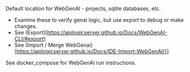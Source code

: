 Default location for WebGenAI - projects, sqlite databases, etc.
* Examine these to verify genai logic, but use export to debug or make changes.
* See (Export)[https://apilogicserver.github.io/Docs/WebGenAI-CLI/#export]
* See (Import / Merge WebGenai)[https://apilogicserver.github.io/Docs/IDE-Import-WebGenAI/}]

See docker_compose for WebGenAI run instructions.